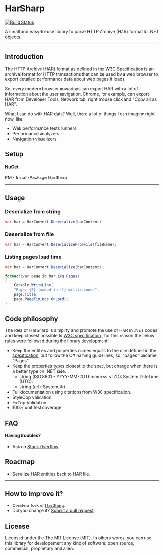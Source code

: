 # HarSharp
[![Build Status](https://travis-ci.org/giacomelli/HarSharp.png?branch=master)](https://travis-ci.org/giacomelli/HarSharp)

A small and easy-to-use library to parse HTTP Archive (HAR) format to .NET objects.

--------

## Introduction
The HTTP Archive (HAR) format as defined in the [W3C Specification](https://dvcs.w3.org/hg/webperf/raw-file/tip/specs/HAR/Overview.html) is an archival format for HTTP transactions that can be used by a web browser to export detailed performance data about web pages it loads.

So, every modern browser nowadays can export HAR with a lot of information about the user navigation. Chrome, for example, can export HAR from Developer Tools, Network tab, right mouse click and "Copy all as HAR".

What I can do with HAR data?
Well, there a lot of things I can imagine right now, like:
- Web performance tests runners
- Performance analyzers
- Navigation visualizers

## Setup

#### NuGet
PM> Install-Package HarSharp


--------

## Usage
### Deserialize from string
```csharp
var har = HarConvert.Deserialize(harContent);
```

### Deserialize from file
```csharp
var har = HarConvert.DeserializeFromFile(fileName);
```

### Listing pages load time
```csharp
var har = HarConvert.Deserialize(harContent);

foreach(var page in har.Log.Pages)
{
	Console.WriteLine(
	"Page: {0} loaded in {1} milliseconds", 
	page.Title, 
	page.PageTimings.OnLoad);
}
```

## Code philosophy
The idea of HarSharp is simplify and promote the use of HAR in .NET codes and keep closest possible to [W3C specification](https://dvcs.w3.org/hg/webperf/raw-file/tip/specs/HAR/Overview.html) , for this reason the below rules were followed during the library development:
- Keep the entities and properties names equals to the one defined in the [specification](https://dvcs.w3.org/hg/webperf/raw-file/tip/specs/HAR/Overview.html), but follow the C# naming guidelines, so, "pages" became "Pages".
- Keep the properties types closest to the spec, but change when there is a better type on .NET side.
	- string (ISO 8601 - YYYY-MM-DDThh:mm:ss.sTZD): System.DateTime (UTC).
	- string (url): System.Uri.
- Full documentation using citations from W3C specification.
- StyleCop validation.
- FxCop Validation.
- 100% unit test coverage

## FAQ

#### Having troubles? 
 - Ask on [Stack Overflow](http://stackoverflow.com/search?q=HarSharp)

## Roadmap

  - Serialize HAR entities back to HAR file.
 
--------

## How to improve it?
- Create a fork of [HarSharp](https://github.com/giacomelli/HarSharp/fork). 
- Did you change it? [Submit a pull request](https://github.com/giacomelli/HarSharp/pull/new/master).


## License

Licensed under the The MIT License (MIT).
In others words, you can use this library for developement any kind of software: open source, commercial, proprietary and alien.
